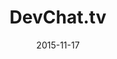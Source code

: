---
layout: site
title: "DevChat.tv"
date: 2015-11-17
categories: [community]
version: 1.2.26
major: 1
minor: 2
patch: 26
slug: devchattv
link: https://devchat.tv/
submitter: lpolepeddi
permalink: /sites/:slug
---